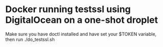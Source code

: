 # Docker running testssl using DigitalOcean on a one-shot droplet

Make sure you have doctl installed and have set your $TOKEN variable, then run ./do_testssl.sh
